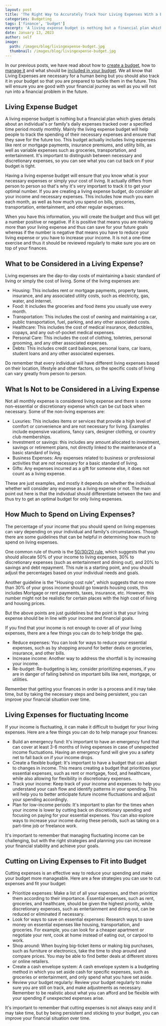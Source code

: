 ```yaml
---
layout: post
title: 'The Right Way to Accurately Track Your Living Expenses With a Budget'
categories: Budgeting
tags: ['finance', 'budget']
excerpt: 'A living expense budget is nothing but a financial plan which gives details about an individual or family daily expenses tracked over a specified time period mostly monthly.'
date: January 13, 2023
author: self
image:
  path: /images/blog/livingexpense-budget.jpg
  thumbnail: /images/blog/livingexpense-budget.jpg
---
```


In our previous posts, we have read about how to [create a budget](https://www.thefinancenotes.com/basics/creating-budget/), how to [manage it](https://www.thefinancenotes.com/basics/managing-budget/) and what should be [included in your budget](https://www.thefinancenotes.com/budgeting/included-in-budget/). We all know that Living Expenses are necessary for a human being but you should also track it in your budget so that you are prepared to tackle them in the future. This will ensure you are good with your financial journey as well as you will not run into a financial problem in the future.

## Living Expense Budget

A living expense budget is nothing but a financial plan which gives details about an individual's or family's daily expenses tracked over a specified time period mostly monthly. Mainly the living expense budget will help people to track the spending of their necessary expenses and ensure that they save for the future too. This budget actually includes living expenses like rent or mortgage payments, insurance premiums, and utility bills, as well as variable expenses such as groceries, transportation, and entertainment. It's important to distinguish between necessary and discretionary expenses, so you can see what you can cut back on if your budget is tight.

Having a living expense budget will ensure that you know what is your necessary expenses or simply your cost of living. It actually differs from person to person so that's why it's very important to track it to get your optimal number. If you are creating a living expense budget, do consider all your income and necessary expenses. This includes how much you earn each month, as well as how much you spend on bills, groceries, transportation, entertainment, and other regular expenses.

When you have this information, you will create the budget and thus will get a number positive or negative. If it is positive that means you are making more than your living expense and thus can save for your future goals whereas if the number is negative that means you have to reduce your living expense or you have to increase your income. It is not a one-time exercise and thus it should be reviewed regularly to make sure you are on top of your finances. 

## What to be Considered in a Living Expense?

Living expenses are the day-to-day costs of maintaining a basic standard of living or simply the cost of living. Some of the living expenses are:

- Housing: This includes rent or mortgage payments, property taxes, insurance, and any associated utility costs, such as electricity, gas, water, and internet. 
- Food: It includes the groceries and food items you usually use every month.
- Transportation: This includes the cost of owning and maintaining a car, public transportation, fuel, parking, and any other associated costs. 
- Healthcare: This includes the cost of medical insurance, deductibles, copays, and any out-of-pocket medical expenses. 
- Personal Care: This includes the cost of clothing, toiletries, personal grooming, and any other associated expenses. 
- Debts: This includes credit card balances, personal loans, car loans, student loans and any other associated expenses.

Do remember that every individual will have different living expenses based on their location, lifestyle and other factors, so the specific costs of living can vary greatly from person to person.

## What Is Not to be Considered in a Living Expense

Not all monthly expense is considered living expense and there is some non-essential or discretionary expense which can be cut back when necessary. Some of the non-living expenses are:

- Luxuries: This includes items or services that provide a high level of comfort or convenience and are not necessary for living. Examples include expensive vacations, fancy cars, designer clothing, or country club memberships.  
- Investment or savings: this includes any amount allocated to investment, savings or retirement plans, not directly linked to the maintenance of a basic standard of living.
- Business Expenses: Any expenses related to business or professional activities that are not necessary for a basic standard of living.
- Gifts: Any expenses incurred as a gift for someone else, it does not count as a living expense.

These are just examples, and mostly it depends on whether the individual whether will consider any expense as a living expense or not. The main point out here is that the individual should differentiate between the two and thus 
try to get an optimal budget for only living expenses.

## How Much to Spend on Living Expenses?

The percentage of your income that you should spend on living expenses can vary depending on your individual and family's circumstances. Though there are some guidelines that can be helpful in determining how much to spend on living expenses.

One common rule of thumb is the [50/30/20 rule](https://www.thefinancenotes.com/budgeting/budgeting-methods/), which suggests that you should allocate 50% of your income to living expenses, 30% to discretionary expenses (such as entertainment and dining out), and 20% to savings and debt repayment. This rule is a starting point, and you should adjust the percentages based on your individual needs and goals.

Another guideline is the "Housing cost rule", which suggests that no more than 30% of your gross income should go towards housing costs, this includes Mortgage or rent payments, taxes, insurance, etc. However, this number might not be realistic for certain places with the high cost of living and housing prices.

But the above points are just guidelines but the point is that your living expense should be in line with your income and financial goals.

If you find that your income is not enough to cover all of your living expenses, there are a few things you can do to help bridge the gap.

-  Reduce expenses: You can look for ways to reduce your essential expenses, such as by shopping around for better deals on groceries, insurance, and other bills.  
-  Increase income: Another way to address the shortfall is by increasing your income.
-  Re-budget: Re-budgeting is key, consider prioritizing expenses, if you are in danger of falling behind on important bills like rent, mortgage, or utilities.
  
Remember that getting your finances in order is a process and it may take time, but by taking the necessary steps and being persistent, you can improve your financial situation over time.

## Living Expenses for fluctuating Income

If your income is fluctuating, it can make it difficult to budget for your living expenses. Here are a few things you can do to help manage your finances:

-  Build an emergency fund: It's important to have an emergency fund that can cover at least 3-6 months of living expenses in case of unexpected income fluctuations. Having an emergency fund will give you a safety net to fall back on if your income drops. 
-  Create a flexible budget: It's important to have a budget that can adapt to changes in income. This means creating a budget that prioritizes your essential expenses, such as rent or mortgage, food, and healthcare, while also allowing for flexibility in discretionary expenses.
-  Track your income: Keep track of your income and expenses to help you understand your cash flow and identify patterns in your spending. This will help you to better anticipate future income fluctuations and adjust your spending accordingly.
-  Plan for low-income periods: It's important to plan for the times when your income is lower by cutting back on discretionary spending and focusing on paying for your essential expenses. You can also explore ways to increase your income during these periods, such as taking on a part-time job or freelance work.  

It's important to remember that managing fluctuating income can be challenging, but with the right strategies and planning you can increase your financial stability and achieve your goals.

## Cutting on Living Expenses to Fit into Budget

Cutting expenses is an effective way to reduce your spending and make your budget more manageable. Here are a few strategies you can use to cut expenses and fit your budget:

- Prioritize expenses: Make a list of all your expenses, and then prioritize them according to their importance. Essential expenses, such as rent, groceries, and healthcare, should be given the highest priority, while discretionary expenses, such as entertainment and dining out, can be reduced or eliminated if necessary.
- Look for ways to save on essential expenses: Research ways to save money on essential expenses like housing, transportation, and groceries. For example, you can look for a cheaper apartment or negotiate your rent, cook at home instead of eating out, or carpool to work.
- Shop around: When buying big-ticket items or making big purchases, such as furniture or electronics, take the time to shop around and compare prices. You may be able to find better deals at different stores or online retailers.
- Create a cash envelope system: A cash envelope system is a budgeting method in which you set aside cash for specific expenses, such as groceries or entertainment, and only spend what you have set aside.
- Review your budget regularly: Review your budget regularly to make sure you are still on track, and make adjustments as necessary. Remember to be realistic about what you can afford and be flexible with your spending if unexpected expenses arise.

It's important to remember that cutting expenses is not always easy and it may take time, but by being persistent and sticking to your budget, you can improve your financial situation over time.
